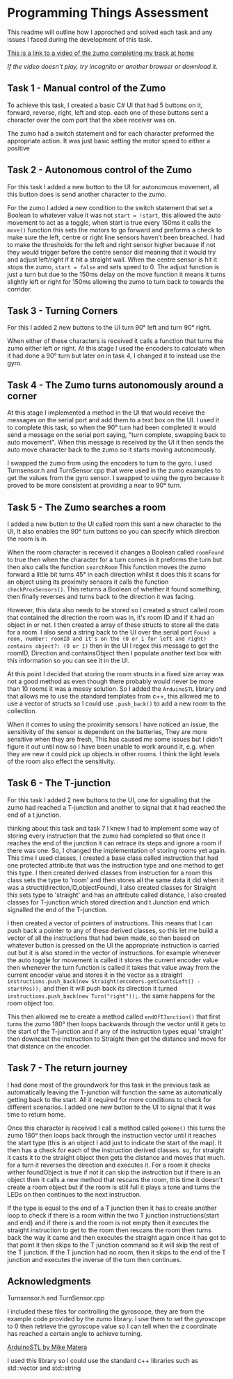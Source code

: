 # Programming Things Assessment

This readme will outline how I approched and solved each task and any issues I faced during the development of this task.

[This is a link to a video of the zumo completing my track at home](https://drive.google.com/file/d/15f01JPs-H_MuNmD9MYKVrN4pQqrjuo-2/view?usp=sharing)

*If the video doesn't play, try incognito or another browser or download it.*

## Task 1 - Manual control of the Zumo
To achieve this task, I created a basic C# UI that had 5 buttons on it, forward, reverse, right, left and stop. each one of these buttons sent a character over the com port that the xbee receiver was on.

The zumo had a switch statement and for each character preformed the appropriate action. It was just basic setting the motor speed to either a positive 
## Task 2 - Autonomous control of the Zumo
For this task I added a new button to the UI for autonomous movement, all this button does is send another character to the zumo.

For the zumo I added a new condition to the switch statement that set a Boolean to whatever value it was not `start = !start`, this allowed the auto movement to act as a toggle, when start is true every 150ms it calls the `move()` function this sets the motors to go forward and preforms a check to make sure the left, centre or right line sensors haven’t been breached. I had to make the thresholds for the left and right sensor higher because if not they would trigger before the centre sensor did meaning that it would try and adjust left/right if it hit a straight wall. When the centre sensor is hit it stops the zumo, `start = false` and sets speed to 0.
The adjust function is just a turn but due to the 150ms delay on the move function it means it turns slightly left or right for 150ms allowing the zumo to turn back to towards the corridor.
## Task 3 - Turning Corners
For this I added 2 new buttons to the UI turn 90° left and turn 90° right.

When either of these characters is received it calls a function that turns the zumo either left or right. At this stage I used the encoders to calculate when it had done a 90° turn but later on in task 4, I changed it to instead use the gyro.
## Task 4 - The Zumo turns autonomously around a corner
At this stage I implemented a method in the UI that would receive the messages on the serial port and add them to a text box on the UI. I used it to complete this task, so when the 90° turn had been completed it would send a message on the serial port saying, "turn complete, swapping back to auto movement". When this message is received by the UI it then sends the auto move character back to the zumo so it starts moving autonomously.

I swapped the zumo from using the encoders to turn to the gyro. I used Turnsensor.h and TurnSensor.cpp that were used in the zumo examples to get the values from the gyro sensor. I swapped to using the gyro because it proved to be more consistent at providing a near to 90° turn.
## Task 5 - The Zumo searches a room
I added a new button to the UI called room this sent a new character to the UI, It also enables the 90° turn buttons so you can specify which direction the room is in.

When the room character is received it changes a Boolean called `roomFound` to true then when the character for a turn comes in it preforms the turn but then also calls the function `searchRoom` This function moves the zumo forward a little bit turns 45° in each direction whilst it does this it scans for an object using its proximity sensors it calls the function `checkProxSensors()`. This returns a Boolean of whether it found something, then finally reverses and turns back to the direction it was facing.

However, this data also needs to be stored so I created a struct called room that contained the direction the room was in, it's room ID and if it had an object in or not. I then created a array of these structs to store all the data for a room. I also send a string back to the UI over the serial port `Found a room, number: roomID and it's on the (0 or 1 for left and right)  contains object?: (0 or 1)` then in the UI I regex this message to get the roomID, Direction and containsObject then I populate another text box with this information so you can see it in the UI.

At this point I decided that storing the room structs in a fixed size array was not a good method as even though there probably would never be more than 10 rooms it was a messy solution. So I added the `ArduinoSTL` library and that allows me to use the standard templates from c++, this allowed me to use a vector of structs so I could use `.push_back()` to add a new room to the collection.

When it comes to using the proximity sensors I have noticed an issue, the sensitivity of the sensor is dependent on the batteries, They are more sensitive when they are fresh, This has caused me some issues but I didn't figure it out until now so I have been unable to work around it, e.g. when they are new it could pick up objects in other rooms. I think the light levels of the room also effect the sensitivity.

## Task 6 - The T-junction
For this task I added 2 new buttons to the UI, one for signalling that the zumo had reached a T-junction and another to signal that it had reached the end of a t junction.

thinking about this task and task 7 I knew I had to implement some way of storing every instruction that the zumo had completed so that once it reaches the end of the junction it can retrace its steps and ignore a room if there was one. So, I changed the implementation of storing rooms yet again. This time I used classes, I created a base class called instruction that had one protected attribute that was the instruction type and one method to get this type. I then created derived classes from instruction for a room this class sets the type to 'room' and then stores all the same data it did when it was a struct(direction,ID,objectFound), I also created classes for Straight this sets type to 'straight' and has an attribute called distance, I also created classes for T-junction which stored direction and t Junction end which signalled the end of the T-junction.

I then created a vector of pointers of instructions. This means that I can push back a pointer to any of these derived classes, so this let me build a vector of all the instructions that had been made, so then based on whatever button is pressed on the UI the appropriate instruction is carried out but it is also stored in the vector of instructions. for example whenever the auto toggle for movement is called it stores the current encoder value then whenever the turn function is called it takes that value away from the current encoder value and stores it in the vector as a straight `instructions.push_back(new Straight(encoders.getCountsLeft() - startPos));` and then it will push back its direction it turned `instructions.push_back(new Turn("right"));`. the same happens for the room object too.

This then allowed me to create a method called `endOfTJunction()` that first turns the zumo 180° then loops backwards through the vector until it gets to the start of the T-junction and if any of the instruction types equal 'straight' then downcast the instruction to Straight then get the distance and move for that distance on the encoder.

## Task 7 - The return journey
I had done most of the groundwork for this task in the previous task as automatically leaving the T-junction will function the same as automatically getting back to the start. All it required for more conditions to check for different scenarios. I added one new button to the UI to signal that it was time to return home.

Once this character is received I call a method called `goHome()` this turns the zumo 180° then loops back through the instruction vector until it reaches the start type (this is an object I add just to indicate the start of the map). It then has a check for each of the instruction derived classes. so, for straight it casts it to the straight object then gets the distance and moves that much. for a turn it reverses the direction and executes it. For a room it checks wither foundObject is true if not it can skip the instruction but if there is an object then it calls a new method that rescans the room, this time it doesn't create a room object but if the room is still full it plays a tone and turns the LEDs on then continues to the next instruction.

If the type is equal to the end of a T junction then it has to create another loop to check if there is a room within the two T junction instructions(start and end) and if there is and the room is not empty then it executes the straight instruction to get to the room then rescans the room then turns back the way it came and then executes the straight again once it has got to that point it then skips to the T junction command so it will skip the rest of the T junction. If the T junction had no room, then it skips to the end of the T junction and executes the inverse of the turn then continues.


## Acknowledgments

Turnsensor.h and TurnSensor.cpp

I included these files for controlling the gyroscope, they are from the example code provided by the zumo library.
I use them to set the gyroscope to 0 then retrieve the gyroscope value so I can tell when the z coordinate has reached a certain angle to achieve turning.

[ArduinoSTL by Mike Matera](https://github.com/mike-matera/ArduinoSTL)

I used this library so I could use the standard c++ libraries such as std::vector and std::string




